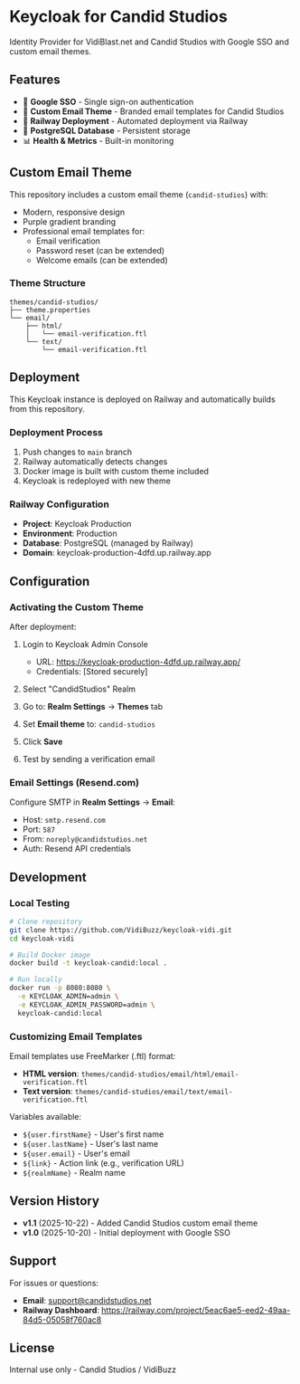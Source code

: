 # Keycloak for Candid Studios

Identity Provider for VidiBlast.net and Candid Studios with Google SSO and custom email themes.

## Features

- 🔐 **Google SSO** - Single sign-on authentication
- 📧 **Custom Email Theme** - Branded email templates for Candid Studios
- 🚀 **Railway Deployment** - Automated deployment via Railway
- 🐘 **PostgreSQL Database** - Persistent storage
- 📊 **Health & Metrics** - Built-in monitoring

## Custom Email Theme

This repository includes a custom email theme (`candid-studios`) with:
- Modern, responsive design
- Purple gradient branding
- Professional email templates for:
  - Email verification
  - Password reset (can be extended)
  - Welcome emails (can be extended)

### Theme Structure

```
themes/candid-studios/
├── theme.properties
└── email/
    ├── html/
    │   └── email-verification.ftl
    └── text/
        └── email-verification.ftl
```

## Deployment

This Keycloak instance is deployed on Railway and automatically builds from this repository.

### Deployment Process

1. Push changes to `main` branch
2. Railway automatically detects changes
3. Docker image is built with custom theme included
4. Keycloak is redeployed with new theme

### Railway Configuration

- **Project**: Keycloak Production
- **Environment**: Production
- **Database**: PostgreSQL (managed by Railway)
- **Domain**: keycloak-production-4dfd.up.railway.app

## Configuration

### Activating the Custom Theme

After deployment:

1. Login to Keycloak Admin Console
   - URL: https://keycloak-production-4dfd.up.railway.app/
   - Credentials: [Stored securely]

2. Select "CandidStudios" Realm

3. Go to: **Realm Settings** → **Themes** tab

4. Set **Email theme** to: `candid-studios`

5. Click **Save**

6. Test by sending a verification email

### Email Settings (Resend.com)

Configure SMTP in **Realm Settings** → **Email**:
- Host: `smtp.resend.com`
- Port: `587`
- From: `noreply@candidstudios.net`
- Auth: Resend API credentials

## Development

### Local Testing

```bash
# Clone repository
git clone https://github.com/VidiBuzz/keycloak-vidi.git
cd keycloak-vidi

# Build Docker image
docker build -t keycloak-candid:local .

# Run locally
docker run -p 8080:8080 \
  -e KEYCLOAK_ADMIN=admin \
  -e KEYCLOAK_ADMIN_PASSWORD=admin \
  keycloak-candid:local
```

### Customizing Email Templates

Email templates use FreeMarker (.ftl) format:

- **HTML version**: `themes/candid-studios/email/html/email-verification.ftl`
- **Text version**: `themes/candid-studios/email/text/email-verification.ftl`

Variables available:
- `${user.firstName}` - User's first name
- `${user.lastName}` - User's last name
- `${user.email}` - User's email
- `${link}` - Action link (e.g., verification URL)
- `${realmName}` - Realm name

## Version History

- **v1.1** (2025-10-22) - Added Candid Studios custom email theme
- **v1.0** (2025-10-20) - Initial deployment with Google SSO

## Support

For issues or questions:
- **Email**: support@candidstudios.net
- **Railway Dashboard**: https://railway.com/project/5eac6ae5-eed2-49aa-84d5-05058f760ac8

## License

Internal use only - Candid Studios / VidiBuzz
